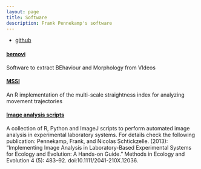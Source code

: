 ```yaml
---
layout: page
title: Software
description: Frank Pennekamp's software
---
```


<div class="navbar">
    <div class="navbar-inner">
        <ul class="nav">
            <li><a href="https://github.com/pennekampster">github</a></li>
        </ul>
    </div>
</div>


#### <a name="bemovi"></a>[bemovi](http://pennekampster.github.io/bemovi/)
Software to extract BEhaviour and Morphology from VIdeos

#### <a name="MSSI"></a>[MSSI](https://github.com/pennekampster/MSSI)
An R implementation of the multi-scale straightness index for analyzing movement trajectories

#### <a name="Image analysis scripts"></a>[Image analysis scripts](https://github.com/pennekampster/MEE_digital_image_analysis)
A collection of R, Python and ImageJ scripts to perform automated image analysis in 
experimental laboratory systems. For details check the following publication:
Pennekamp, Frank, and Nicolas Schtickzelle. (2013): “Implementing Image Analysis in 
Laboratory-Based Experimental Systems for Ecology and Evolution: A Hands-on Guide.” 
Methods in Ecology and Evolution 4 (5): 483–92. doi:10.1111/2041-210X.12036.

